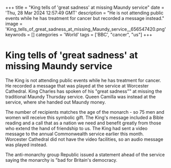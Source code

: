 +++
title = "King tells of 'great sadness' at missing Maundy service"
date = 'Thu, 28 Mar 2024 12:57:49 GMT'
description = "He is not attending public events while he has treatment for cancer but recorded a message instead."
image = 'King_tells_of_great_sadness_at_missing_Maundy_service__656547420.png'
keywrods =  []
categories = 'World'
tags = ['BBC', "cancer", "us"]
+++

# King tells of 'great sadness' at missing Maundy service

The King is not attending public events while he has treatment for cancer.
He recorded a message that was played at the service at Worcester Cathedral.
King Charles has spoken of his <bb>"great sadness<bb>"" at missing the traditional Maundy Thursday service.
Queen Camilla was instead at the service, where she handed out Maundy money.

The number of recipients matches the age of the monarch - so 75 men and women will receive this symbolic gift.
The King's message included a Bible reading and a call that as a nation we need and benefit greatly from those who extend the hand of friendship to us.
The King had sent a video message to the annual Commonwealth service earlier this month.
Worcester Cathedral did not have the video facilities, so an audio message was played instead.

The anti-monarchy group Republic issued a statement ahead of the service saying the monarchy is <bb>"bad for Britain<bb>'s democracy.



